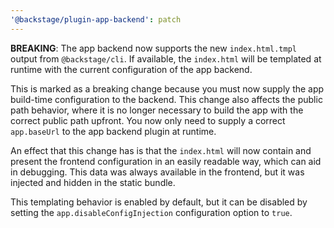 ```yaml
---
'@backstage/plugin-app-backend': patch
---
```


**BREAKING**: The app backend now supports the new `index.html.tmpl` output from `@backstage/cli`. If available, the `index.html` will be templated at runtime with the current configuration of the app backend.

This is marked as a breaking change because you must now supply the app build-time configuration to the backend. This change also affects the public path behavior, where it is no longer necessary to build the app with the correct public path upfront. You now only need to supply a correct `app.baseUrl` to the app backend plugin at runtime.

An effect that this change has is that the `index.html` will now contain and present the frontend configuration in an easily readable way, which can aid in debugging. This data was always available in the frontend, but it was injected and hidden in the static bundle.

This templating behavior is enabled by default, but it can be disabled by setting the `app.disableConfigInjection` configuration option to `true`.

